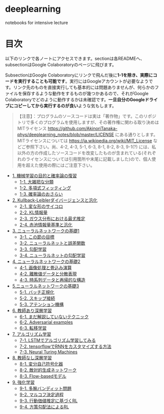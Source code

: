 # deeplearning
notebooks for intensive lecture

# 目次
以下のリンクで各ノートにアクセスできます。sectionは各READMEへ、subsectionはGoogle Colaboratoryのページに飛びます。

SubsectionはGoogle Colaboratoryにリンクで飛んだ後に**1-1を除き、実際にコードを実行することも可能です**。実行にはGoogleアカウントが必要なようです。リンク先のものを直接実行しても基本的には問題ありませんが、何らかのファイルを保存するような動作をするものが幾つかあるので、それがGoogle Colaboratoryでどのように動作するかは未確認です。**一旦自分のGoogleドライブにコピーしてから実行するのが良い**ような気もします。

> 【注意】：プログラムのソースコードは実は「著作物」です。このリポジトリで多くのプログラムを使用しますが、その著作権に関わる取り決めはMITライセンス https://github.com/AkinoriTanaka-phys/deeplearning_notes/blob/master/LICENSE にある通りとします。MITライセンスについては https://ja.wikipedia.org/wiki/MIT_License などご参照下さい。尚、4-2, 4-3, 5-1, 6-3, 8-1, 8-2, 8-3, 9-1(?) には、私以外の方の作成したソースコードを改変したものが含まれている(それぞれのライセンスについては引用箇所や末尾に記載しました)ので、個人使用を超えた使用の際にはご注意下さい。

- [1. 機械学習の目的と確率論の復習](https://github.com/AkinoriTanaka-phys/deeplearning_notes/blob/master/section1/README.md)
    - [1-1. 大雑把な分類](https://colab.research.google.com/github/AkinoriTanaka-phys/deeplearning_notes/blob/master/section1/1-1.ipynb)
    - [1-2. 多項式フィッティング](https://colab.research.google.com/github/AkinoriTanaka-phys/deeplearning_notes/blob/master/section1/1-2.ipynb)
    - [1-3. 確率論のおさらい](https://colab.research.google.com/github/AkinoriTanaka-phys/deeplearning_notes/blob/master/section1/1-3.ipynb)
- [2. Kullback-Leiblerダイバージェンスと汎化](https://github.com/AkinoriTanaka-phys/deeplearning_notes/blob/master/section2/README.md)
    - [2-1. 変な形のサイコロ](https://colab.research.google.com/github/AkinoriTanaka-phys/deeplearning_notes/blob/master/section2/2-1.ipynb)
    - [2-2. KL情報量](https://colab.research.google.com/github/AkinoriTanaka-phys/deeplearning_notes/blob/master/section2/2-2.ipynb)
    - [2-3. ガウス分布における最尤推定](https://colab.research.google.com/github/AkinoriTanaka-phys/deeplearning_notes/blob/master/section2/2-3.ipynb)
    - [2-4. 赤池情報量基準と汎化](https://colab.research.google.com/github/AkinoriTanaka-phys/deeplearning_notes/blob/master/section2/2-4.ipynb)
- [3. ニューラルネットワークの基礎1](https://github.com/AkinoriTanaka-phys/deeplearning_notes/blob/master/section3/README.md)
    - [3-1. この節の目標](https://colab.research.google.com/github/AkinoriTanaka-phys/deeplearning_notes/blob/master/section3/3-1.ipynb)
    - [3-2. ニューラルネットと誤差関数](https://colab.research.google.com/github/AkinoriTanaka-phys/deeplearning_notes/blob/master/section3/3-2.ipynb)
    - [3-3. 勾配学習](https://colab.research.google.com/github/AkinoriTanaka-phys/deeplearning_notes/blob/master/section3/3-3.ipynb)
    - [3-4. ニューラルネットの勾配学習](https://colab.research.google.com/github/AkinoriTanaka-phys/deeplearning_notes/blob/master/section3/3-4.ipynb)
- [4. ニューラルネットワークの基礎2](https://github.com/AkinoriTanaka-phys/deeplearning_notes/blob/master/section4/README.md)
    - [4-1. 画像処理と畳込み演算](https://colab.research.google.com/github/AkinoriTanaka-phys/deeplearning_notes/blob/master/section4/4-1.ipynb)
    - [4-2. 離散値データと分散表現](https://colab.research.google.com/github/AkinoriTanaka-phys/deeplearning_notes/blob/master/section4/4-2.ipynb)
    - [4-3. 時系列データと再帰的な構造](https://colab.research.google.com/github/AkinoriTanaka-phys/deeplearning_notes/blob/master/section4/4-3.ipynb)
- [5.ニューラルネットワークの基礎3](https://github.com/AkinoriTanaka-phys/deeplearning_notes/blob/master/section5/README.md)
    - [5-1. バッチ正規化](https://colab.research.google.com/github/AkinoriTanaka-phys/deeplearning_notes/blob/master/section5/5-1.ipynb)
    - [5-2. スキップ接続](https://colab.research.google.com/github/AkinoriTanaka-phys/deeplearning_notes/blob/master/section5/5-2.ipynb)
    - [5-3. アテンション機構](https://colab.research.google.com/github/AkinoriTanaka-phys/deeplearning_notes/blob/master/section5/5-3.ipynb)
- [6. 教師あり深層学習](https://github.com/AkinoriTanaka-phys/deeplearning_notes/blob/master/section6/README.md)
    - [6-1. まだ解説していないテクニック](https://colab.research.google.com/github/AkinoriTanaka-phys/deeplearning_notes/blob/master/section6/6-1.ipynb)
    - [6-2. Adversarial examples](https://colab.research.google.com/github/AkinoriTanaka-phys/deeplearning_notes/blob/master/section6/6-2.ipynb)
    - [6-3. 転移学習](https://colab.research.google.com/github/AkinoriTanaka-phys/deeplearning_notes/blob/master/section6/6-3.ipynb)
- [7. アルゴリズム学習](https://github.com/AkinoriTanaka-phys/deeplearning_notes/blob/master/section7/README.md)
    - [7-1. LSTMでアルゴリズム学習してみる](https://colab.research.google.com/github/AkinoriTanaka-phys/deeplearning_notes/blob/master/section7/7-1.ipynb)
    - [7-2. tensorflowでRNNをカスタマイズする方法](https://colab.research.google.com/github/AkinoriTanaka-phys/deeplearning_notes/blob/master/section7/7-2.ipynb)
    - [7-3. Neural Turing Machines](https://colab.research.google.com/github/AkinoriTanaka-phys/deeplearning_notes/blob/master/section7/7-3.ipynb)
- [8. 教師なし深層学習](https://github.com/AkinoriTanaka-phys/deeplearning_notes/blob/master/section8/README.md)
    - [8-1. 変分自己符号化器](https://colab.research.google.com/github/AkinoriTanaka-phys/deeplearning_notes/blob/master/section8/8-1.ipynb)
    - [8-2. 敵対的生成ネットワーク](https://colab.research.google.com/github/AkinoriTanaka-phys/deeplearning_notes/blob/master/section8/8-2.ipynb)
    - [8-3. Flow-basedモデル](https://colab.research.google.com/github/AkinoriTanaka-phys/deeplearning_notes/blob/master/section8/8-3.ipynb)
- [9. 強化学習](https://github.com/AkinoriTanaka-phys/deeplearning_notes/blob/master/section9/README.md)
    - [9-1. 多腕バンディット問題](https://colab.research.google.com/github/AkinoriTanaka-phys/deeplearning_notes/blob/master/section9/9-1.ipynb)
    - [9-2. マルコフ決定過程](https://colab.research.google.com/github/AkinoriTanaka-phys/deeplearning_notes/blob/master/section9/9-2.ipynb)
    - [9-3. 行動価値推定に基づくRL](https://colab.research.google.com/github/AkinoriTanaka-phys/deeplearning_notes/blob/master/section9/9-3.ipynb)
    - [9-4. 方策勾配法によるRL](https://colab.research.google.com/github/AkinoriTanaka-phys/deeplearning_notes/blob/master/section9/9-4.ipynb)
